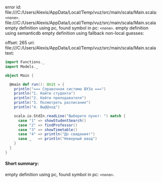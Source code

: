 error id: file:///C:/Users/Alexis/AppData/Local/Temp/vuz/src/main/scala/Main.scala:`<none>`.
file:///C:/Users/Alexis/AppData/Local/Temp/vuz/src/main/scala/Main.scala
empty definition using pc, found symbol in pc: `<none>`.
empty definition using semanticdb
empty definition using fallback
non-local guesses:

offset: 265
uri: file:///C:/Users/Alexis/AppData/Local/Temp/vuz/src/main/scala/Main.scala
text:
```scala
import Functions._
import Models._

object Main {

  @main def run(): Unit = {
    println("=== Справочная система ВУЗа ===")
    println("1. Найти студента")
    println("2. Найти преподавателя")
    println("3. Посмотреть расписание")
    println("4. Вы@@ход")

    scala.io.StdIn.readLine("Выберите пункт: ") match {
      case "1" => showStudentSearch()
      case "2" => findProfessor()
      case "3" => showTimetable()
      case "4" => println("До свидания!")
      case _   => println("Неверный ввод")
    }
  }
}

```


#### Short summary: 

empty definition using pc, found symbol in pc: `<none>`.